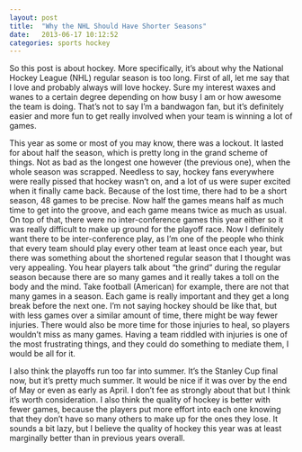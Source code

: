 ```yaml
---
layout: post
title:  "Why the NHL Should Have Shorter Seasons"
date:   2013-06-17 10:12:52
categories: sports hockey
---
```


So this post is about hockey. More specifically, it’s about why the National Hockey League (NHL) regular season is too long. First of all, let me say that I love and probably always will love hockey. Sure my interest waxes and wanes to a certain degree depending on how busy I am or how awesome the team is doing. That’s not to say I’m a bandwagon fan, but it’s definitely easier and more fun to get really involved when your team is winning a lot of games.

This year as some or most of you may know, there was a lockout. It lasted for about half the season, which is pretty long in the grand scheme of things. Not as bad as the longest one however (the previous one), when the whole season was scrapped. Needless to say, hockey fans everywhere were really pissed that hockey wasn’t on, and a lot of us were super excited when it finally came back. Because of the lost time, there had to be a short season, 48 games to be precise. Now half the games means half as much time to get into the groove, and each game means twice as much as usual. On top of that, there were no inter-conference games this year either so it was really difficult to make up ground for the playoff race. Now I definitely want there to be inter-conference play, as I’m one of the people who think that every team should play every other team at least once each year, but there was something about the shortened regular season that I thought was very appealing. You hear players talk about “the grind” during the regular season because there are so many games and it really takes a toll on the body and the mind. Take football (American) for example, there are not that many games in a season. Each game is really important and they get a long break before the next one. I’m not saying hockey should be like that, but with less games over a similar amount of time, there might be way fewer injuries. There would also be more time for those injuries to heal, so players wouldn’t miss as many games. Having a team riddled with injuries is one of the most frustrating things, and they could do something to mediate them, I would be all for it.

I also think the playoffs run too far into summer. It’s the Stanley Cup final now, but it’s pretty much summer. It would be nice if it was over by the end of May or even as early as April. I don’t fee as strongly about that but I think it’s worth consideration. I also think the quality of hockey is better with fewer games, because the players put more effort into each one knowing that they don’t have so many others to make up for the ones they lose. It sounds a bit lazy, but I believe the quality of hockey this year was at least marginally better than in previous years overall.
